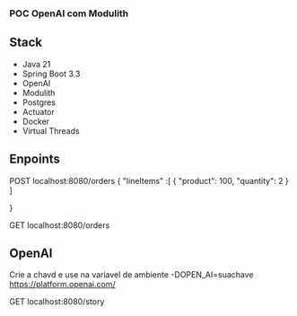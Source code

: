 ### POC OpenAI com Modulith

## Stack 
 - Java 21
 - Spring Boot 3.3
 - OpenAI
 - Modulith
 - Postgres
 - Actuator
 - Docker
 - Virtual Threads


## Enpoints
POST localhost:8080/orders 
{
    "lineItems" :[
        {
        "product": 100,
        "quantity": 2
        }   
    ]
    
}

GET localhost:8080/orders

## OpenAI
Crie a chavd e use na variavel de ambiente -DOPEN_AI=suachave 
https://platform.openai.com/

GET localhost:8080/story

